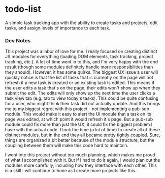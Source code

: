 # todo-list

A simple task tracking app with the ability to create tasks and projects, edit tasks, and assign levels of importance to each task.

### Dev Notes
This project was a labor of love for me. I really focused on creating distinct JS modules for everything (loading DOM elements, task tracking, project tracking, etc.).  A lot of time went in to this, and I'm very happy with the end result (though some modules definitely handle more responsibilities than they should).  However, it has some quirks.  The biggest UX issue a user will quickly notice is that the list of tasks that is currently on the page will not refresh if a new task is created or an existing task is edited. This means if the user edits a task that's on the page, their edits won't show up when they submit the edit.  The edits will only show up the next time the user clicks a task view tab (e.g. tab to view today's tasks).  This could be quite confusing for a user, who might think their task did not actually update.  And this brings me to my biggest regret with this project - not implementing a pub-sub module. This would make it easy to alert the UI module that a task on its page was edited, at which point it would refresh it's page.  But a pub-sub module could fix more than just the UX, it could fix the biggest problem I have with the actual code. I took the time (a lot of time) to create all of these distinct modules, but in the end they all became pretty tightly coupled.  Sure, things are organized a bit better because of the module structure, but the coupling between them will make this code hard to maintain.

I went into this project without too much planning, which makes me proud of what I accomplished with it. But if I had to do it again, I would plan out the modules more carefully, including how they interface with each other.  This is a skill I will continue to hone as I create more projects like this.
